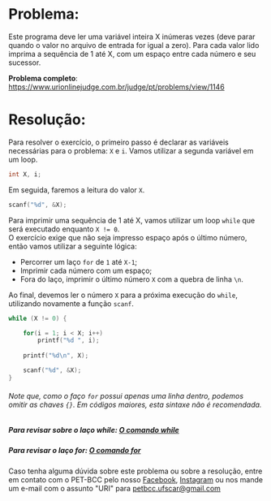 # Problema:    
Este programa deve ler uma variável inteira X inúmeras vezes (deve parar quando o valor no arquivo de entrada for igual a zero). Para cada valor lido imprima a sequência de 1 até X, com um espaço entre cada número e seu sucessor.

**Problema completo**: https://www.urionlinejudge.com.br/judge/pt/problems/view/1146


# Resolução:
Para resolver o exercício, o primeiro passo é declarar as variáveis necessárias para o problema: `X` e `i`. Vamos utilizar a segunda variável em um loop.  

```c
int X, i;
```

Em seguida, faremos a leitura do valor `X`.

```c
scanf("%d", &X);
```

Para imprimir uma sequência de 1 até X, vamos utilizar um loop `while` que será executado enquanto `X != 0`.  
O exercício exige que não seja impresso espaço após o último número, então vamos utilizar a seguinte lógica:  

- Percorrer um laço `for` de `1` até `X-1`;
- Imprimir cada número com um espaço;
- Fora do laço, imprimir o último número `X` com a quebra de linha `\n`.

Ao final, devemos ler o número `X` para a próxima execução do `while`, utilizando novamente a função `scanf`.

```c
while (X != 0) {

    for(i = 1; i < X; i++)
        printf("%d ", i);
    
    printf("%d\n", X);

    scanf("%d", &X);
}
```

###### Note que, como o faço `for` possui apenas uma linha dentro, podemos omitir as chaves `{}`. Em códigos maiores, esta sintaxe não é recomendada.


##### Para revisar sobre o laço while: [O comando while](http://linguagemc.com.br/o-comando-while-em-c/)
##### Para revisar o laço for: [O comando for](http://linguagemc.com.br/a-estrutura-de-repeticao-for-em-c/)
    
Caso tenha alguma dúvida sobre este problema ou sobre a resolução, entre em contato com o PET-BCC pelo nosso
[Facebook](https://www.facebook.com/petbcc/),
[Instagram](https://www.instagram.com/petbcc.ufscar/)
ou nos mande um e-mail com o assunto "URI" para  petbcc.ufscar@gmail.com
